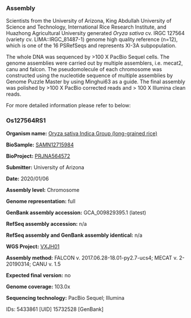 ### Assembly
Scientists from the University of Arizona, King Abdullah University of Science and Technology, International Rice Research Institute, and Huazhong Agricultural University generated *Oryza sativa* cv. IRGC 127564 (variety cv. LIMA::IRGC_81487-1) genome high quality reference (n=12), which is one of the 16 PSRefSeqs and represents XI-3A subpopulation.

The whole DNA was sequenced by >100 X PacBio Sequel cells. The genome assemblies were carried out by multiple assemblers, i.e. mecat2, canu and falcon. The pseudomolecule of each chromosome was constructed using the nucleotide sequence of multiple assemblies by Genome Puzzle Master by using Minghui63 as a guide. The final assembly was polished by >100 X PacBio corrected reads and > 100 X Illumina clean reads.

For more detailed information please refer to below:

### Os127564RS1
**Organism name:** <ins>Oryza sativa Indica Group (long-grained rice)</ins>

**BioSample:** <ins>SAMN12715984</ins>

**BioProject:** <ins>PRJNA564572</ins>

**Submitter:** University of Arizona

**Date:** 2020/01/06

**Assembly level:** Chromosome

**Genome representation:** full

**GenBank assembly accession:** GCA_009829395.1 (latest)

**RefSeq assembly accession:** n/a

**RefSeq assembly and GenBank assembly identical:** n/a

**WGS Project:** <ins>VXJH01</ins>

**Assembly method:** FALCON v. 2017.06.28-18.01-py2.7-ucs4; MECAT v. 2-20190314; CANU v. 1.5

**Expected final version:** no

**Genome coverage:** 103.0x

**Sequencing technology:** PacBio Sequel; Illumina

IDs: 5433861 [UID] 15732528 [GenBank]
